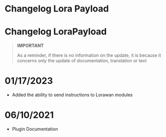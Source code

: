 # Changelog Lora Payload

# Changelog LoraPayload

>**IMPORTANT**
>
>As a reminder, if there is no information on the update, it is because it concerns only the update of documentation, translation or text

# 01/17/2023

- Added the ability to send instructions to Lorawan modules

# 06/10/2021

- Plugin Documentation
